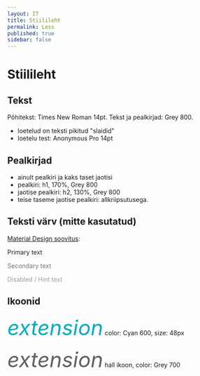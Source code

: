 ```yaml
---
layout: IT
title: Stiilileht
permalink: Less
published: true
sidebar: false
---
```

# Stiilileht

## Tekst

Põhitekst: Times New Roman 14pt. Tekst ja pealkirjad: Grey 800.

- loetelud on teksti pikitud "slaidid"
- loetelu test: Anonymous Pro 14pt

## Pealkirjad

- ainult pealkiri ja kaks taset jaotisi 
- pealkiri: h1, 170%, Grey 800
- jaotise pealkiri: h2, 130%, Grey 800
- teise taseme jaotise pealkiri: allkriipsutusega.

## Teksti värv (mitte kasutatud)

[Material Design soovitus](https://material.io/guidelines/style/color.html#color-text-background-colors):

<p style="color:#000000; opacity:0.87;">Primary text</p>
<p style="color:#000000; opacity:0.54;">Secondary text</p>
<p style="color:#000000; opacity:0.38;">Disabled / Hint text</p>

## Ikoonid

<p><i class="material-icons ikoon" style='color: #00acc1; font-size: 48px;'>extension</i> color: Cyan 600, size: 48px</p>

<p><i class="material-icons ikoon" style='color: #616161; font-size: 48px;'>extension</i> hall ikoon, color: Grey 700</p>


